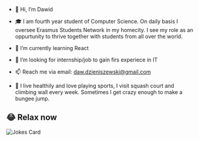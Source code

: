 - 👋 Hi, I’m Dawid
 
- 🎓 I am fourth year student of Computer Science. On daily basis I oversee Erasmus Students Network in my homecity. 
 I see my role as an oppurtunity to thrive together with students from all over the world.
 
- 🌱 I’m currently learning React
 
- 💞️ I’m looking for internship/job to gain firs experiece in IT 
 
- 📫 Reach me via email: daw.dzieniszewski@gmail.com

- 💪 I live healthily and love playing sports, I visit squash court and climbing wall every week. 
 Sometimes I get crazy enough to make a bungee jump.  


## 😂 Relax now
![Jokes Card](https://readme-jokes.vercel.app/api)
<!---
RayIIe/RayIIe is a ✨ special ✨ repository because its `README.md` (this file) appears on your GitHub profile.
You can click the Preview link to take a look at your changes.
--->
